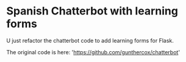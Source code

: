 # Spanish Chatterbot with learning forms

U just refactor the chatterbot code to add learning forms for Flask.

The original code is here: 'https://github.com/gunthercox/chatterbot'
